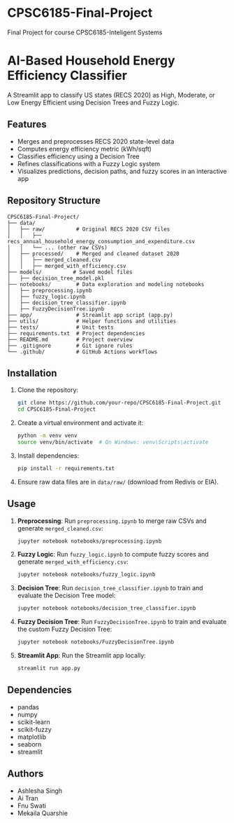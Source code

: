 # CPSC6185-Final-Project
Final Project for course CPSC6185-Inteligent Systems

# AI-Based Household Energy Efficiency Classifier

A Streamlit app to classify US states (RECS 2020) as High, Moderate, or Low Energy Efficient using Decision Trees and Fuzzy Logic.

##  Features
- Merges and preprocesses RECS 2020 state-level data
- Computes energy efficiency metric (kWh/sqft)
- Classifies efficiency using a Decision Tree
- Refines classifications with a Fuzzy Logic system
- Visualizes predictions, decision paths, and fuzzy scores in an interactive app

##  Repository Structure

```
CPSC6185-Final-Project/
├── data/
│   ├── raw/          # Original RECS 2020 CSV files
│   │   ├── recs_annual_household_energy_consumption_and_expenditure.csv
│   │   └── ... (other raw CSVs)
│   ├── processed/    # Merged and cleaned dataset 2020
│   │   ├── merged_cleaned.csv
│   │   ├── merged_with_efficiency.csv
├── models/          # Saved model files 
│   ├── decision_tree_model.pkl
├── notebooks/        # Data exploration and modeling notebooks
│   ├── preprocessing.ipynb
│   ├── fuzzy_logic.ipynb
│   ├── decision_tree_classifier.ipynb
│   ├── FuzzyDecisionTree.ipynb
├── app/              # Streamlit app script (app.py)
├── utils/            # Helper functions and utilities
├── tests/            # Unit tests
├── requirements.txt  # Project dependencies
├── README.md         # Project overview
├── .gitignore        # Git ignore rules
└── .github/          # GitHub Actions workflows
```

## Installation

1. Clone the repository:
   ```bash
   git clone https://github.com/your-repo/CPSC6185-Final-Project.git
   cd CPSC6185-Final-Project
   ```

2. Create a virtual environment and activate it:
   ```bash
   python -m venv venv
   source venv/bin/activate  # On Windows: venv\Scripts\activate
   ```

3. Install dependencies:
   ```bash
   pip install -r requirements.txt
   ```

4. Ensure raw data files are in `data/raw/` (download from Redivis or EIA).

## Usage

1. **Preprocessing**:
   Run `preprocessing.ipynb` to merge raw CSVs and generate `merged_cleaned.csv`:
   ```bash
   jupyter notebook notebooks/preprocessing.ipynb
   ```

2. **Fuzzy Logic**:
   Run `fuzzy_logic.ipynb` to compute fuzzy scores and generate `merged_with_efficiency.csv`:
   ```bash
   jupyter notebook notebooks/fuzzy_logic.ipynb
   ```

3. **Decision Tree**:
   Run `decision_tree_classifier.ipynb` to train and evaluate the Decision Tree model:
   ```bash
   jupyter notebook notebooks/decision_tree_classifier.ipynb
   ```

4. **Fuzzy Decision Tree**:
   Run `FuzzyDecisionTree.ipynb` to train and evaluate the custom Fuzzy Decision Tree:
   ```bash
   jupyter notebook notebooks/FuzzyDecisionTree.ipynb
   ```

5. **Streamlit App**:
   Run the Streamlit app locally:
   ```bash
   streamlit run app.py
   ```

##  Dependencies

- pandas
- numpy
- scikit-learn
- scikit-fuzzy
- matplotlib
- seaborn
- streamlit

##  Authors
- Ashlesha Singh
- Ai Tran
- Fnu Swati
- Mekaila Quarshie 

